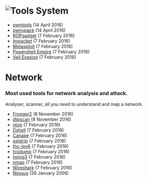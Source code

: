 # ![](https://www.root-me.org/squelettes/img/tools.png "Tools") System

* [pwntools](https://www.root-me.org/en/Tools/System/pwntools)
  \(14 April 2016\)
* [pwnypack](https://www.root-me.org/en/Tools/System/pwnypack)
  \(14 April 2016\)
* [ROPgadget](https://www.root-me.org/en/Tools/System/ROPgadget)
  \(7 February 2016\)
* [Impacket](https://www.root-me.org/en/Tools/System/Impacket)
  \(7 February 2016\)
* [Metasploit](https://www.root-me.org/en/Tools/System/Metasploit)
  \(7 February 2016\)
* [Powershell Empire](https://www.root-me.org/en/Tools/System/Powershell-Empire)
  \(7 February 2016\)
* [Veil Evasion](https://www.root-me.org/en/Tools/System/Veil-Evasion)
  \(7 February 2016\)

# Network

### Most used tools for network analysis and attack.

Analyser, scanner, all you need to understand and map a network.



* [Frogger2](https://www.root-me.org/en/Tools/Network/Frogger2)
  \(8 November 2016\)
* [dtpscan](https://www.root-me.org/en/Tools/Network/dtpscan)
  \(8 November 2016\)
* [ntop](https://www.root-me.org/en/Tools/Network/ntop)
  \(7 February 2016\)
* [Dshell](https://www.root-me.org/en/Tools/Network/Dshell)
  \(7 February 2016\)
* [Canape](https://www.root-me.org/en/Tools/Network/Canape)
  \(7 February 2016\)
* [sslstrip](https://www.root-me.org/en/Tools/Network/sslstrip)
  \(7 February 2016\)
* [thc-ipv6](https://www.root-me.org/en/Tools/Network/thc-ipv6)
  \(7 February 2016\)
* [tcpdump](https://www.root-me.org/en/Tools/Network/tcpdump)
  \(7 February 2016\)
* [hping3](https://www.root-me.org/en/Tools/Network/hping3)
  \(7 February 2016\)
* [nmap](https://www.root-me.org/en/Tools/Network/nmap-937)
  \(7 February 2016\)
* [Wireshark](https://www.root-me.org/en/Tools/Network/Wireshark)
  \(7 February 2016\)
* [Nessus](https://www.root-me.org/en/Tools/Network/Nessus)
  \(26 January 2006\)




